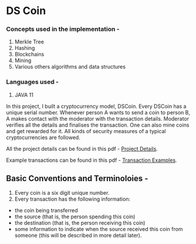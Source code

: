 # DS Coin


### Concepts used in the implementation - 
1. Merkle Tree
2. Hashing 
3. Blockchains
4. Mining
5. Various others algorithms and data structures 

### Languages used - 
1. JAVA 11

In this project, I built a cryptocurrency model, DSCoin. Every DSCoin has a unique serial number. Whenever person A wants to send a coin to person B, A makes contact with the moderator with the transaction details. Moderator verifies all the details and finalises the transaction. One can also mine coins and get rewarded for it. All kinds of security measures of a typical cryptocurrencies are followed. 

All the project details can be found in this pdf - [Project Details](https://github.com/navjeet-py/DSCoin/blob/main/Project%20Details.pdf).

Example transactions can be found in this pdf - [Transaction Examples](https://github.com/navjeet-py/DSCoin/blob/main/Transaction%20Example.pdf).

## Basic Conventions and Terminoloies - 
1. Every coin is a six digit unique number.
2. Every transaction has the following information:
  - the coin being transferred
  - the source (that is, the person spending this coin)
  - the destination (that is, the person receiving this coin)
  - some information to indicate when the source received this coin from someone (this will be described in more detail later).
